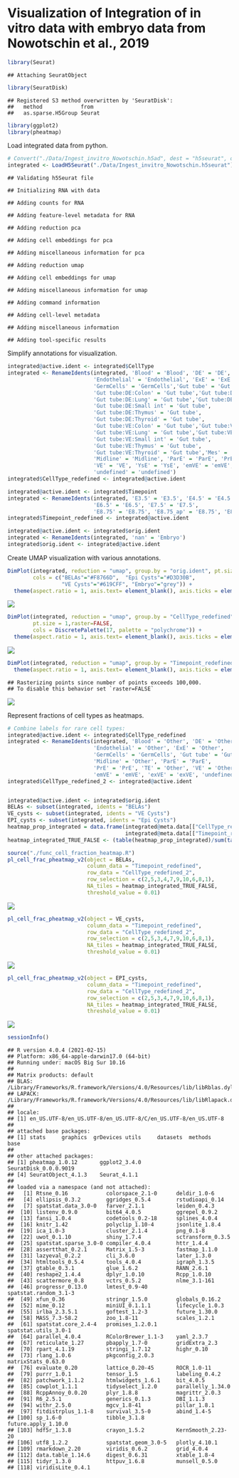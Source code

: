 Visualization of Integration of in vitro data with embryo data from
Nowotschin et al., 2019
================

``` r
library(Seurat)
```

    ## Attaching SeuratObject

``` r
library(SeuratDisk)
```

    ## Registered S3 method overwritten by 'SeuratDisk':
    ##   method            from  
    ##   as.sparse.H5Group Seurat

``` r
library(ggplot2)
library(pheatmap)
```

Load integrated data from python.

``` r
# Convert("./Data/Ingest_invitro_Nowotschin.h5ad", dest = "h5seurat", overwrite = TRUE)
integrated <- LoadH5Seurat("./Data/Ingest_invitro_Nowotschin.h5seurat")
```

    ## Validating h5Seurat file

    ## Initializing RNA with data

    ## Adding counts for RNA

    ## Adding feature-level metadata for RNA

    ## Adding reduction pca

    ## Adding cell embeddings for pca

    ## Adding miscellaneous information for pca

    ## Adding reduction umap

    ## Adding cell embeddings for umap

    ## Adding miscellaneous information for umap

    ## Adding command information

    ## Adding cell-level metadata

    ## Adding miscellaneous information

    ## Adding tool-specific results

Simplify annotations for visualization.

``` r
integrated@active.ident <- integrated$CellType
integrated <- RenameIdents(integrated, 'Blood' = 'Blood', 'DE' = 'DE', 'EPI' = 'EPI', 
                           'Endothelial' = 'Endothelial', 'ExE' = 'ExE', 
                           'GermCells' = 'GermCells','Gut tube' = 'Gut tube', 
                           'Gut tube:DE:Colon' = 'Gut tube','Gut tube:DE:Liver' = 'Gut tube',
                           'Gut tube:DE:Lung' = 'Gut tube','Gut tube:DE:Pancreas' = 'Gut tube',
                           'Gut tube:DE:Small int' = 'Gut tube',
                           'Gut tube:DE:Thymus' = 'Gut tube',
                           'Gut tube:DE:Thyroid' = 'Gut tube',
                           'Gut tube:VE:Colon' = 'Gut tube','Gut tube:VE:Liver' = 'Gut tube',
                           'Gut tube:VE:Lung' = 'Gut tube','Gut tube:VE:Pancreas' = 'Gut tube',
                           'Gut tube:VE:Small int' = 'Gut tube',
                           'Gut tube:VE:Thymus' = 'Gut tube',
                           'Gut tube:VE:Thyroid' = 'Gut tube','Mes' = 'Mes',
                           'Midline' = 'Midline', 'ParE' = 'ParE', 'PrE' = 'PrE', 'TE' = 'TE',
                           'VE' = 'VE', 'YsE' = 'YsE', 'emVE' = 'emVE', 'exVE' = 'exVE',
                           'undefined' = 'undefined')
integrated$CellType_redefined <- integrated@active.ident

integrated@active.ident <- integrated$Timepoint
integrated <- RenameIdents(integrated, 'E3.5' = 'E3.5', 'E4.5' = 'E4.5', 'E5.5' = 'E5.5', 
                           'E6.5' = 'E6.5', 'E7.5' = 'E7.5', 
                           'E8.75' = 'E8.75', 'E8.75_ap' = 'E8.75', 'E8.75_gfp' = 'E8.75')
integrated$Timepoint_redefined <- integrated@active.ident

integrated@active.ident <- integrated$orig.ident
integrated <- RenameIdents(integrated, 'nan' = 'Embryo')
integrated$orig.ident <- integrated@active.ident
```

Create UMAP visualization with various annotations.

``` r
DimPlot(integrated, reduction = "umap", group.by = "orig.ident", pt.size = 1,raster=FALSE,
        cols = c("BELAs"="#F8766D",  "Epi Cysts"="#D3D30B", 
                 "VE Cysts"="#619CFF", "Embryo"="grey")) + 
  theme(aspect.ratio = 1, axis.text= element_blank(), axis.ticks = element_blank())
```

![](Visualization_invitro_Nowotschin_Comparison_files/figure-gfm/unnamed-chunk-4-1.png)<!-- -->

``` r
DimPlot(integrated, reduction = "umap", group.by = "CellType_redefined", 
        pt.size = 1,raster=FALSE,
        cols = DiscretePalette(17, palette = "polychrome")) + 
  theme(aspect.ratio = 1, axis.text= element_blank(), axis.ticks = element_blank())
```

![](Visualization_invitro_Nowotschin_Comparison_files/figure-gfm/unnamed-chunk-4-2.png)<!-- -->

``` r
DimPlot(integrated, reduction = "umap", group.by = "Timepoint_redefined", pt.size = 1) + 
  theme(aspect.ratio = 1, axis.text= element_blank(), axis.ticks = element_blank())
```

    ## Rasterizing points since number of points exceeds 100,000.
    ## To disable this behavior set `raster=FALSE`

![](Visualization_invitro_Nowotschin_Comparison_files/figure-gfm/unnamed-chunk-4-3.png)<!-- -->

Represent fractions of cell types as heatmaps.

``` r
# Combine labels for rare cell types:
integrated@active.ident <- integrated$CellType_redefined
integrated <- RenameIdents(integrated, 'Blood' = 'Other', 'DE' = 'Other', 'EPI' = 'Epi',
                           'Endothelial' = 'Other', 'ExE' = 'Other', 
                           'GermCells' = 'GermCells', 'Gut tube' = 'Gut tube', 'Mes' = 'Mes',
                           'Midline' = 'Other', 'ParE' = 'ParE', 
                           'PrE' = 'PrE', 'TE' = 'Other', 'VE' = 'Other', 'YsE' = 'YsE', 
                           'emVE' = 'emVE', 'exVE' = 'exVE', 'undefined' = 'Other')
integrated$CellType_redefined_2 <- integrated@active.ident


integrated@active.ident <- integrated$orig.ident
BELAs <- subset(integrated, idents = "BELAs")
VE_cysts <- subset(integrated, idents = "VE Cysts")
EPI_cysts <- subset(integrated, idents = "Epi Cysts")
heatmap_prop_integrated = data.frame(integrated@meta.data[["CellType_redefined_2"]],
                                     integrated@meta.data[["Timepoint_redefined"]])
heatmap_integrated_TRUE_FALSE <- (table(heatmap_prop_integrated)/sum(table(heatmap_prop_integrated)))[c(2,5,3,4,7,9,10,6,8,1),] == 0

source("./func_cell_fraction_heatmap.R")
pl_cell_frac_pheatmap_v2(object = BELAs, 
                         column_data = "Timepoint_redefined", 
                         row_data = "CellType_redefined_2", 
                         row_selection = c(2,5,3,4,7,9,10,6,8,1),
                         NA_tiles = heatmap_integrated_TRUE_FALSE,
                         threshold_value = 0.01)
```

![](Visualization_invitro_Nowotschin_Comparison_files/figure-gfm/unnamed-chunk-5-1.png)<!-- -->

``` r
pl_cell_frac_pheatmap_v2(object = VE_cysts, 
                         column_data = "Timepoint_redefined", 
                         row_data = "CellType_redefined_2", 
                         row_selection = c(2,5,3,4,7,9,10,6,8,1),
                         NA_tiles = heatmap_integrated_TRUE_FALSE,                         
                         threshold_value = 0.01)
```

![](Visualization_invitro_Nowotschin_Comparison_files/figure-gfm/unnamed-chunk-5-2.png)<!-- -->

``` r
pl_cell_frac_pheatmap_v2(object = EPI_cysts, 
                         column_data = "Timepoint_redefined", 
                         row_data = "CellType_redefined_2", 
                         row_selection = c(2,5,3,4,7,9,10,6,8,1),
                         NA_tiles = heatmap_integrated_TRUE_FALSE,
                         threshold_value = 0.01)
```

![](Visualization_invitro_Nowotschin_Comparison_files/figure-gfm/unnamed-chunk-5-3.png)<!-- -->

``` r
sessionInfo()
```

    ## R version 4.0.4 (2021-02-15)
    ## Platform: x86_64-apple-darwin17.0 (64-bit)
    ## Running under: macOS Big Sur 10.16
    ## 
    ## Matrix products: default
    ## BLAS:   /Library/Frameworks/R.framework/Versions/4.0/Resources/lib/libRblas.dylib
    ## LAPACK: /Library/Frameworks/R.framework/Versions/4.0/Resources/lib/libRlapack.dylib
    ## 
    ## locale:
    ## [1] en_US.UTF-8/en_US.UTF-8/en_US.UTF-8/C/en_US.UTF-8/en_US.UTF-8
    ## 
    ## attached base packages:
    ## [1] stats     graphics  grDevices utils     datasets  methods   base     
    ## 
    ## other attached packages:
    ## [1] pheatmap_1.0.12       ggplot2_3.4.0         SeuratDisk_0.0.0.9019
    ## [4] SeuratObject_4.1.3    Seurat_4.1.1         
    ## 
    ## loaded via a namespace (and not attached):
    ##   [1] Rtsne_0.16            colorspace_2.1-0      deldir_1.0-6         
    ##   [4] ellipsis_0.3.2        ggridges_0.5.4        rstudioapi_0.14      
    ##   [7] spatstat.data_3.0-0   farver_2.1.1          leiden_0.4.3         
    ##  [10] listenv_0.9.0         bit64_4.0.5           ggrepel_0.9.2        
    ##  [13] fansi_1.0.4           codetools_0.2-18      splines_4.0.4        
    ##  [16] knitr_1.42            polyclip_1.10-4       jsonlite_1.8.4       
    ##  [19] ica_1.0-3             cluster_2.1.4         png_0.1-8            
    ##  [22] uwot_0.1.10           shiny_1.7.4           sctransform_0.3.5    
    ##  [25] spatstat.sparse_3.0-0 compiler_4.0.4        httr_1.4.4           
    ##  [28] assertthat_0.2.1      Matrix_1.5-3          fastmap_1.1.0        
    ##  [31] lazyeval_0.2.2        cli_3.6.0             later_1.3.0          
    ##  [34] htmltools_0.5.4       tools_4.0.4           igraph_1.3.5         
    ##  [37] gtable_0.3.1          glue_1.6.2            RANN_2.6.1           
    ##  [40] reshape2_1.4.4        dplyr_1.0.10          Rcpp_1.0.10          
    ##  [43] scattermore_0.8       vctrs_0.5.2           nlme_3.1-161         
    ##  [46] progressr_0.13.0      lmtest_0.9-40         spatstat.random_3.1-3
    ##  [49] xfun_0.36             stringr_1.5.0         globals_0.16.2       
    ##  [52] mime_0.12             miniUI_0.1.1.1        lifecycle_1.0.3      
    ##  [55] irlba_2.3.5.1         goftest_1.2-3         future_1.30.0        
    ##  [58] MASS_7.3-58.2         zoo_1.8-11            scales_1.2.1         
    ##  [61] spatstat.core_2.4-4   promises_1.2.0.1      spatstat.utils_3.0-1 
    ##  [64] parallel_4.0.4        RColorBrewer_1.1-3    yaml_2.3.7           
    ##  [67] reticulate_1.27       pbapply_1.7-0         gridExtra_2.3        
    ##  [70] rpart_4.1.19          stringi_1.7.12        highr_0.10           
    ##  [73] rlang_1.0.6           pkgconfig_2.0.3       matrixStats_0.63.0   
    ##  [76] evaluate_0.20         lattice_0.20-45       ROCR_1.0-11          
    ##  [79] purrr_1.0.1           tensor_1.5            labeling_0.4.2       
    ##  [82] patchwork_1.1.2       htmlwidgets_1.6.1     bit_4.0.5            
    ##  [85] cowplot_1.1.1         tidyselect_1.2.0      parallelly_1.34.0    
    ##  [88] RcppAnnoy_0.0.20      plyr_1.8.8            magrittr_2.0.3       
    ##  [91] R6_2.5.1              generics_0.1.3        DBI_1.1.3            
    ##  [94] withr_2.5.0           mgcv_1.8-41           pillar_1.8.1         
    ##  [97] fitdistrplus_1.1-8    survival_3.5-0        abind_1.4-5          
    ## [100] sp_1.6-0              tibble_3.1.8          future.apply_1.10.0  
    ## [103] hdf5r_1.3.8           crayon_1.5.2          KernSmooth_2.23-20   
    ## [106] utf8_1.2.2            spatstat.geom_3.0-5   plotly_4.10.1        
    ## [109] rmarkdown_2.20        viridis_0.6.2         grid_4.0.4           
    ## [112] data.table_1.14.6     digest_0.6.31         xtable_1.8-4         
    ## [115] tidyr_1.3.0           httpuv_1.6.8          munsell_0.5.0        
    ## [118] viridisLite_0.4.1
